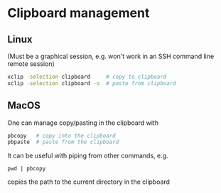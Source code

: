# Clipboard management

## Linux

(Must be a graphical session, e.g. won't work in an SSH command line remote session)

```bash
xclip -selection clipboard     # copy to clipboard
xclip -selection clipboard -o  # paste from clipboard
```

## MacOS

One can manage copy/pasting in the clipboard with
```bash
pbcopy   # copy into the clipboard
pbpaste  # paste from the clipboard
```

It can be useful with piping from other commands, e.g.
```
pwd | pbcopy
```
copies the path to the current directory in the clipboard
